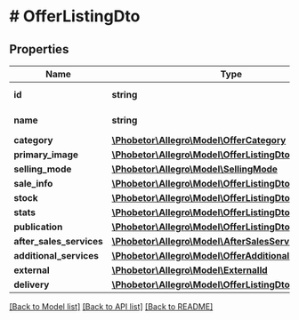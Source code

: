 # # OfferListingDto

## Properties

Name | Type | Description | Notes
------------ | ------------- | ------------- | -------------
**id** | **string** | The offer ID. | [optional]
**name** | **string** | The title of the offer. | [optional]
**category** | [**\Phobetor\Allegro\Model\OfferCategory**](OfferCategory.md) |  | [optional]
**primary_image** | [**\Phobetor\Allegro\Model\OfferListingDtoImage**](OfferListingDtoImage.md) |  | [optional]
**selling_mode** | [**\Phobetor\Allegro\Model\SellingMode**](SellingMode.md) |  | [optional]
**sale_info** | [**\Phobetor\Allegro\Model\OfferListingDtoV1SaleInfo**](OfferListingDtoV1SaleInfo.md) |  | [optional]
**stock** | [**\Phobetor\Allegro\Model\OfferListingDtoV1Stock**](OfferListingDtoV1Stock.md) |  | [optional]
**stats** | [**\Phobetor\Allegro\Model\OfferListingDtoV1Stats**](OfferListingDtoV1Stats.md) |  | [optional]
**publication** | [**\Phobetor\Allegro\Model\OfferListingDtoV1Publication**](OfferListingDtoV1Publication.md) |  | [optional]
**after_sales_services** | [**\Phobetor\Allegro\Model\AfterSalesServices**](AfterSalesServices.md) |  | [optional]
**additional_services** | [**\Phobetor\Allegro\Model\OfferAdditionalServices**](OfferAdditionalServices.md) |  | [optional]
**external** | [**\Phobetor\Allegro\Model\ExternalId**](ExternalId.md) |  | [optional]
**delivery** | [**\Phobetor\Allegro\Model\OfferListingDtoV1Delivery**](OfferListingDtoV1Delivery.md) |  | [optional]

[[Back to Model list]](../../README.md#models) [[Back to API list]](../../README.md#endpoints) [[Back to README]](../../README.md)
